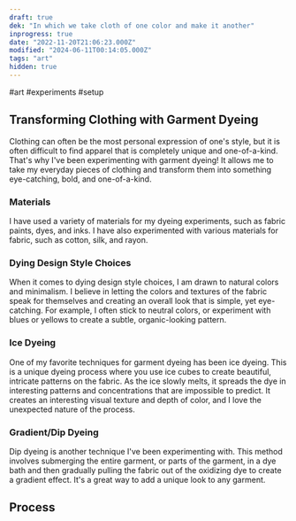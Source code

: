 ```yaml
---
draft: true
dek: "In which we take cloth of one color and make it another"
inprogress: true
date: "2022-11-20T21:06:23.000Z"
modified: "2024-06-11T00:14:05.000Z"
tags: "art"
hidden: true
---
```

#art #experiments #setup

## Transforming Clothing with Garment Dyeing

Clothing can often be the most personal expression of one's style, but it is often difficult to find apparel that is completely unique and one-of-a-kind. That's why I've been experimenting with garment dyeing! It allows me to take my everyday pieces of clothing and transform them into something eye-catching, bold, and one-of-a-kind.

### Materials

I have used a variety of materials for my dyeing experiments, such as fabric paints, dyes, and inks. I have also experimented with various materials for fabric, such as cotton, silk, and rayon.

### Dying Design Style Choices

When it comes to dying design style choices, I am drawn to natural colors and minimalism. I believe in letting the colors and textures of the fabric speak for themselves and creating an overall look that is simple, yet eye-catching. For example, I often stick to neutral colors, or experiment with blues or yellows to create a subtle, organic-looking pattern.

### Ice Dyeing

One of my favorite techniques for garment dyeing has been ice dyeing. This is a unique dyeing process where you use ice cubes to create beautiful, intricate patterns on the fabric. As the ice slowly melts, it spreads the dye in interesting patterns and concentrations that are impossible to predict. It creates an interesting visual texture and depth of color, and I love the unexpected nature of the process.

### Gradient/Dip Dyeing

Dip dyeing is another technique I've been experimenting with. This method involves submerging the entire garment, or parts of the garment, in a dye bath and then gradually pulling the fabric out of the oxidizing dye to create a gradient effect. It's a great way to add a unique look to any garment.

## Process